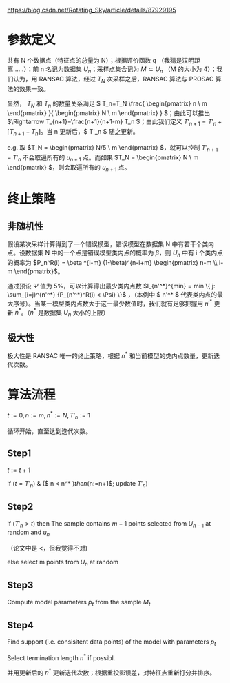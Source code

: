 https://blog.csdn.net/Rotating_Sky/article/details/87929195

<!-- @import "[TOC]" {cmd="toc" depthFrom=1 depthTo=6 orderedList=false} -->

# 参数定义

共有 N 个数据点（特征点的总量为 N）；根据评价函数 q （我猜是汉明距离……）；前 n 名记为数据集 $U_n$；采样点集合记为 $M \subset U_n$ （M 的大小为 4）；我们认为，用 RANSAC 算法，经过 $T_N$ 次采样之后，RANSAC 算法与 PROSAC 算法的效果一致。

显然， $T_N$ 和 $T_n$ 的数量关系满足 $ T_n=T_N \frac{ \begin{pmatrix} n \\ m \end{pmatrix} }{ \begin{pmatrix} N \\ m \end{pmatrix} } $；由此可以推出 $\Rightarrow T_{n+1}=\frac{n+1}{n+1-m} T_n $；由此我们定义 $T'_{n+1}=T'_n + \lceil T_{n+1}-T_n \rceil$。当 n 更新后，$ T'_n $ 随之更新。

e.g. 取 $T_N = \begin{pmatrix} N/5 \\ m \end{pmatrix} $，就可以控制 $T'_{n+1} - T'_n$ 不会取遍所有的 $u_{n+1}$ 点。而如果 $T_N = \begin{pmatrix} N \\ m \end{pmatrix} $，则会取遍所有的 $u_{n+1}$ 点。

# 终止策略

## 非随机性

假设某次采样计算得到了一个错误模型，错误模型在数据集 N 中有若干个类内点。设数据集 N 中的一个点是错误模型类内点的概率为 $\beta$，则 $U_n$ 中有 i 个类内点的概率为 $P_n^R(i) = \beta ^{i-m} (1-\beta)^{n-i+m} \begin{pmatrix} n-m \\ i-m \end{pmatrix}$。

通过预设 $\Psi$ 值为 5%，可以计算得出最少类内点数 $I_{n'^*}^{min} = min \{ j: \sum_{i=j}^{n'^*} {P_{n'^*}^R(i) < \Psi} \}$ ，（本例中 $ n'^* $ 代表类内点的最大序号）。当某一模型类内点数大于这一最少数值时，我们就有足够把握用 $n'^*$ 更新 $n^*$。（$n^*$ 是数据集 $U_n$ 大小的上限）

## 极大性

极大性是 RANSAC 唯一的终止策略，根据 $n^*$ 和当前模型的类内点数量，更新迭代次数。

# 算法流程

$t:=0, n:=m, n^*:=N, T'_n:=1$

循环开始，直至达到迭代次数。

## Step1

$t:=t+1$

if ($t=T'_n$) & ($ n < n^* $) then ($n:=n+1$; update $T'_n$)

## Step2

if ($T'_n > t$) then The sample contains $m-1$ points selected from $U_{n-1}$ at random and $u_n$

（论文中是 <，但我觉得不对)

else select m points from $U_n$ at random

## Step3

Compute model parameters $p_t$ from the sample $M_t$

## Step4

Find support (i.e. consisitent data points) of the model with parameters $p_t$

Select termination length $n^*$ if possibl. 

并用更新后的 $n^*$ 更新迭代次数；根据重投影误差，对特征点重新打分并排序。



